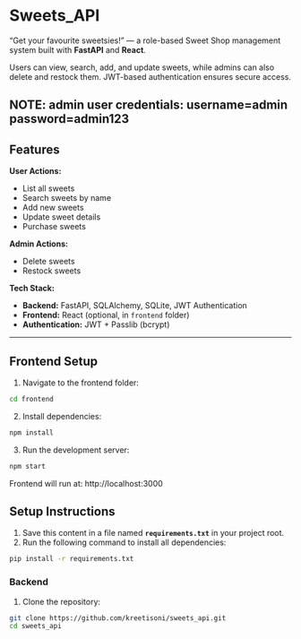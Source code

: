 # Sweets_API

“Get your favourite sweetsies!” — a role-based Sweet Shop management system built with **FastAPI** and **React**.

Users can view, search, add, and update sweets, while admins can also delete and restock them. JWT-based authentication ensures secure access.

NOTE: admin user credentials:
username=admin
password=admin123
---

## Features

**User Actions:**
- List all sweets
- Search sweets by name
- Add new sweets
- Update sweet details
- Purchase sweets

**Admin Actions:**
- Delete sweets
- Restock sweets

**Tech Stack:**
- **Backend:** FastAPI, SQLAlchemy, SQLite, JWT Authentication
- **Frontend:** React (optional, in `frontend` folder)
- **Authentication:** JWT + Passlib (bcrypt)

---

## Frontend Setup

1. Navigate to the frontend folder:
```bash
cd frontend
```

2. Install dependencies:
```bash
npm install
```

3. Run the development server:
```bash
npm start
```

Frontend will run at: http://localhost:3000

## Setup Instructions


1. Save this content in a file named **`requirements.txt`** in your project root.
2. Run the following command to install all dependencies:

```bash
pip install -r requirements.txt
```

### Backend

1. Clone the repository:

```bash
git clone https://github.com/kreetisoni/sweets_api.git
cd sweets_api

